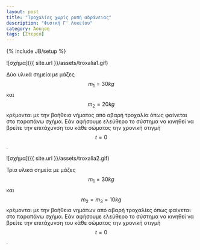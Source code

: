 ```yaml
---
layout: post
title: "Τροχαλίες χωρίς ροπή αδράνειας"
description: "Φυσική Γ' Λυκείου"
category: Άσκηση
tags: [Στερεό]
---
```

{% include JB/setup %}

![σχήμα]({{ site.url }}/assets/troxalia1.gif) 

Δύο υλικά σημεία με μάζες $$m_1 = 30kg$$ και $$m_2 = 20kg$$ κρέμονται με την βοήθεια νήματος από αβαρή τροχαλία όπως φαίνεται στο παραπάνω σχήμα. Εάν αφήσουμε ελεύθερο το σύστημα να κινηθεί να βρείτε την επιτάχυνση του κάθε σώματος την χρονική στιγμή $$t = 0$$.

![σχήμα]({{ site.url }}/assets/troxalia2.gif) 

Τρία υλικά σημεία με μάζες $$m_1 = 30kg$$ και $$m_2 = m_3 = 10kg$$ κρέμονται με την βοήθεια νημάτων από αβαρή τροχαλίες όπως φαίνεται στο παραπάνω σχήμα. Εάν αφήσουμε ελεύθερο το σύστημα να κινηθεί να βρείτε την επιτάχυνση του κάθε σώματος την χρονική στιγμή $$t = 0$$.

